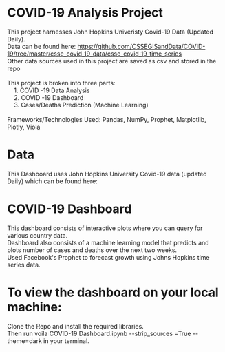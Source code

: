 # COVID-19 Analysis Project
This project harnesses John Hopkins Univeristy Covid-19 Data (Updated Daily).<br/>
Data can be found here: https://github.com/CSSEGISandData/COVID-19/tree/master/csse_covid_19_data/csse_covid_19_time_series <br/>
Other data sources used in this project are saved as csv and stored in the repo <br/><br/>
This project is broken into three parts:<br/>
       &nbsp;&nbsp;&nbsp;  1. COVID -19 Data Analysis<br/>
       &nbsp;&nbsp;&nbsp;  2. COVID -19 Dashboard<br/>
       &nbsp;&nbsp;&nbsp;  3. Cases/Deaths Prediction (Machine Learning)<br/><br/>
Frameworks/Technologies Used: Pandas, NumPy, Prophet, Matplotlib, Plotly, Viola
      

# Data 
This Dashboard uses John Hopkins University Covid-19 data (updated Daily) which can be found here:


# COVID-19 Dashboard
This dashboard consists of interactive plots where you can query for various country data.\
Dashboard also consists of a machine learning model that predicts and plots number of cases and deaths over the next two weeks.\
Used Facebook's Prophet to forecast growth using Johns Hopkins time series data.

# To view the dashboard on your local machine:
Clone the Repo and install the required libraries.\
Then run voila COVID-19 Dashboard.ipynb --strip_sources =True --theme=dark in your terminal.

